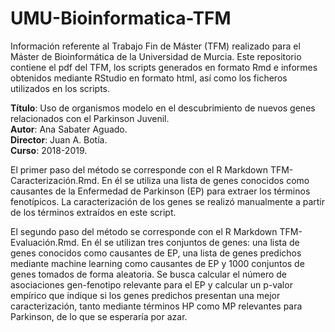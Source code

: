 # UMU-Bioinformatica-TFM


Información referente al Trabajo Fin de Máster (TFM) realizado para el Máster de Bioinformática de la Universidad de Murcia. Este repositorio contiene el pdf del TFM, los scripts generados en formato Rmd e informes obtenidos mediante RStudio en formato html, así como los ficheros utilizados en los scripts.


**Título**: Uso de organismos modelo en el descubrimiento de nuevos genes relacionados con el Parkinson Juvenil.  
**Autor**: Ana Sabater Aguado.  
**Director**: Juan A. Botía.  
**Curso**: 2018-2019.  


El primer paso del método se corresponde con el R Markdown TFM-Caracterización.Rmd. En él se utiliza una lista de genes conocidos como causantes de la Enfermedad de Parkinson (EP) para extraer los términos fenotípicos. La caracterización de los genes se realizó manualmente a partir de los términos extraídos en este script.


El segundo paso del método se corresponde con el R Markdown TFM-Evaluación.Rmd. En él se utilizan tres conjuntos de genes: una lista de genes conocidos como causantes de EP, una lista de genes predichos mediante machine learning como causantes de EP y 1000 conjuntos de genes tomados de forma aleatoria. Se busca calcular el número de asociaciones gen-fenotipo relevante para el EP y calcular un p-valor empírico que indique si los genes predichos presentan una mejor caracterización, tanto mediante términos HP como MP relevantes para Parkinson, de lo que se esperaría por azar.
